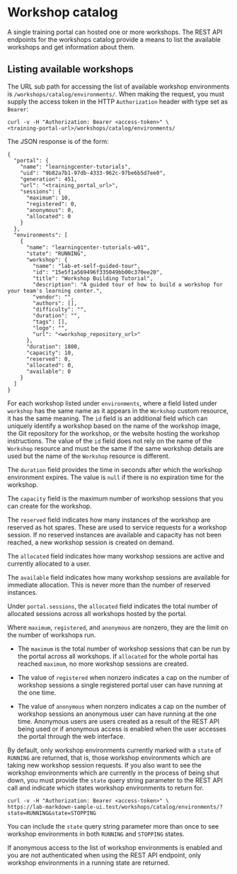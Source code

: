 # Workshop catalog

A single training portal can hosted one or more workshops. The REST API endpoints for the workshops catalog provide a means to list the available workshops and get information about them.

## <a id="listing-available-workshops"></a>Listing available workshops

The URL sub path for accessing the list of available workshop environments is `/workshops/catalog/environments/`. When making the request, you must supply the access token in the HTTP `Authorization` header with type set as `Bearer`:

```
curl -v -H "Authorization: Bearer <access-token>" \
<training-portal-url>/workshops/catalog/environments/
```

The JSON response is of the form:

```
{
  "portal": {
    "name": "learningcenter-tutorials",
    "uid": "9b82a7b1-97db-4333-962c-97be6b5d7ee0",
    "generation": 451,
    "url": "<training_portal_url>",
    "sessions": {
      "maximum": 10,
      "registered": 0,
      "anonymous": 0,
      "allocated": 0
    }
  },
  "environments": [
    {
      "name": "learningcenter-tutorials-w01",
      "state": "RUNNING",
      "workshop": {
        "name": "lab-et-self-guided-tour",
        "id": "15e5f1a569496f335049bb00c370ee20",
        "title": "Workshop Building Tutorial",
        "description": "A guided tour of how to build a workshop for your team's learning center.",
        "vendor": "",
        "authors": [],
        "difficulty": "",
        "duration": "",
        "tags": [],
        "logo": "",
        "url": "<workshop_repository_url>"
      },
      "duration": 1800,
      "capacity": 10,
      "reserved": 0,
      "allocated": 0,
      "available": 0
    }
  ]
}
```

For each workshop listed under `environments`, where a field listed under `workshop` has the same name as it appears in the `Workshop` custom resource, it has the same meaning. The `id` field is an additional field which can uniquely identify a workshop based on the name of the workshop image, the Git repository for the workshop, or the website hosting the workshop instructions. The value of the `id` field does not rely on the name of the `Workshop` resource and must be the same if the same workshop details are used but the name of the `Workshop` resource is different.

The `duration` field provides the time in seconds after which the workshop environment expires. The value is `null` if there is no expiration time for the workshop.

The `capacity` field is the maximum number of workshop sessions that you can create for the workshop.

The `reserved` field indicates how many instances of the workshop are reserved as hot spares. These are used to service requests for a workshop session. If no reserved instances are available and capacity has not been reached, a new workshop session is created on demand.

The `allocated` field indicates how many workshop sessions are active and currently allocated to a user.

The `available` field indicates how many workshop sessions are available for immediate allocation. This is never more than the number of reserved instances.

Under `portal.sessions`, the `allocated` field indicates the total number of allocated sessions across all workshops hosted by the portal.

Where `maximum`, `registered`, and `anonymous` are nonzero, they are the limit on the number of workshops run.

  * The `maximum` is the total number of workshop sessions that can be run by the portal across all workshops. If `allocated` for the whole portal has reached `maximum`, no more workshop sessions are created.

  * The value of `registered` when nonzero indicates a cap on the number of workshop sessions a single registered portal user can have running at the one time.

  * The value of `anonymous` when nonzero indicates a cap on the number of workshop sessions an anonymous user can have running at the one time. Anonymous users are users created as a result of the REST API being used or if anonymous access is enabled when the user accesses the portal through the web interface.

By default, only workshop environments currently marked with a `state` of `RUNNING` are returned, that is, those workshop environments which are taking new workshop session requests. If you also want to see the workshop environments which are currently in the process of being shut down, you must provide the `state` query string parameter to the REST API call and indicate which states workshop environments to return for.

```
curl -v -H "Authorization: Bearer <access-token>" \
https://lab-markdown-sample-ui.test/workshops/catalog/environments/?state=RUNNING&state=STOPPING
```

You can include the `state` query string parameter more than once to see workshop environments in both `RUNNING` and `STOPPING` states.

If anonymous access to the list of workshop environments is enabled and you are not authenticated when using the REST API endpoint, only workshop environments in a running state are returned.
